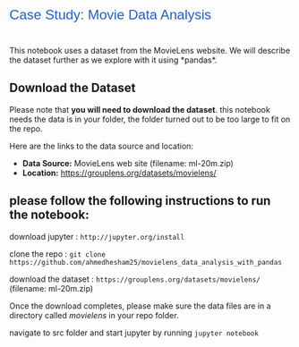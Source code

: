 <p style="font-family: Arial; font-size:1.75em;color:#2462C0; font-style:bold">
Case Study: Movie Data Analysis</p>
<br>This notebook uses a dataset from the MovieLens website. We will describe the dataset further as we explore with it using *pandas*. 

## Download the Dataset

Please note that **you will need to download the dataset**. this notebook needs the data is in your folder, the folder turned out to be too large to fit on the repo.

Here are the links to the data source and location:
* **Data Source:** MovieLens web site (filename: ml-20m.zip)
* **Location:** https://grouplens.org/datasets/movielens/

## please follow the following instructions to run the notebook:

download jupyter : `http://jupyter.org/install`

clone the repo : `git clone https://github.com/ahmedhesham25/movielens_data_analysis_with_pandas`

download the dataset : `https://grouplens.org/datasets/movielens/` (filename: ml-20m.zip)

Once the download completes, please make sure the data files are in a directory called *movielens* in your repo folder. 

navigate to src folder and start jupyter by running `jupyter notebook`
